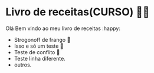 # Livro de receitas(CURSO) :man_cook:

Olá Bem vindo ao meu livro de receitas :happy:

- Strogonoff de frango :chicken:
- Isso e só um teste :slot_machine:
- Teste de conflito :anger:
- Teste linha diferente.
- outros.

